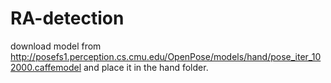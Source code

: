 # RA-detection

download model from http://posefs1.perception.cs.cmu.edu/OpenPose/models/hand/pose_iter_102000.caffemodel
and place it in the hand folder.
